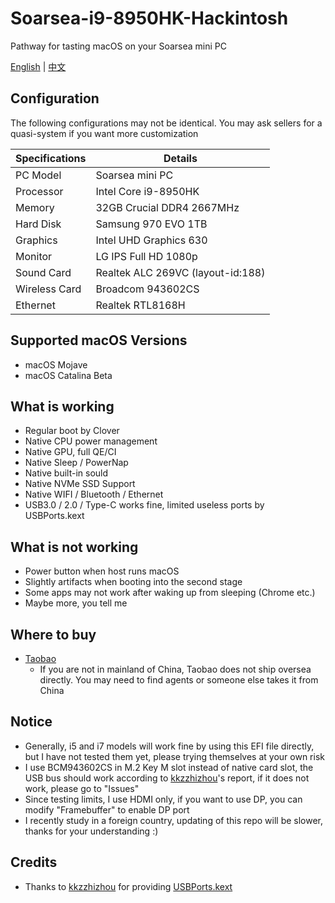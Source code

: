 # Soarsea-i9-8950HK-Hackintosh
Pathway for tasting macOS on your Soarsea mini PC

[English](https://github.com/EngLearnsh/Soarsea-i9-8950HK-Hackintosh/blob/master/README.md) | [中文](https://github.com/EngLearnsh/Soarsea-i9-8950HK-Hackintosh/blob/master/README_CN.md)

## Configuration

The following configurations may not be identical. You may ask sellers for a quasi-system if you want more customization

| Specifications | Details                           |
| -------------- | --------------------------------- |
| PC Model       | Soarsea mini PC                   |
| Processor      | Intel Core i9-8950HK              |
| Memory         | 32GB Crucial DDR4 2667MHz         |
| Hard Disk      | Samsung 970 EVO 1TB               |
| Graphics       | Intel UHD Graphics 630            |
| Monitor        | LG IPS Full HD 1080p              |
| Sound Card     | Realtek ALC 269VC (layout-id:188) |
| Wireless Card  | Broadcom 943602CS                 |
| Ethernet       | Realtek RTL8168H                  |

## Supported macOS Versions

- macOS Mojave
- macOS Catalina Beta

## What is working

- Regular boot by Clover
- Native CPU power management
- Native GPU, full QE/CI
- Native Sleep / PowerNap
- Native built-in sould
- Native NVMe SSD Support
- Native WIFI / Bluetooth / Ethernet
- USB3.0 / 2.0 / Type-C works fine, limited useless ports by USBPorts.kext

## What is not working

- Power button when host runs macOS
- Slightly artifacts when booting into the second stage
- Some apps may not work after waking up from sleeping (Chrome etc.)
- Maybe more, you tell me

## Where to buy

- [Taobao](https://item.taobao.com/item.htm?spm=a230r.1.14.20.47f24c1aV8myCD&id=564185703343&ns=1&abbucket=14#detail)
  - If you are not in mainland of China, Taobao does not ship oversea directly. You may need to find agents or someone else takes it from China
  
## Notice

- Generally, i5 and i7 models will work fine by using this EFI file directly, but I have not tested them yet, please trying themselves at your own risk
- I use BCM943602CS in M.2 Key M slot instead of native card slot, the USB bus should work according to [kkzzhizhou](https://github.com/kkzzhizhou)'s report, if it does not work, please go to "Issues"
- Since testing limits, I use HDMI only, if you want to use DP, you can modify "Framebuffer" to enable DP port
- I recently study in a foreign country, updating of this repo will be slower, thanks for your understanding :)

## Credits

- Thanks to [kkzzhizhou](https://github.com/kkzzhizhou) for providing [USBPorts.kext](https://github.com/kkzzhizhou/S200H_I7-8750H_Hackintosh/tree/master/EFI/CLOVER/kexts/Other/USBPorts.kext)
